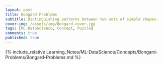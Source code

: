 ```yaml
---
layout: post
title: Bongard Problems
subtitle: Distinguishing patterns between two sets of simple shapes.
cover-img: /assets/img/Bongard_cover.jpg
tags: [ML-DataScience, Concept, Puzzle]
comments: true
published: true
---
```


{% include_relative Learning_Notes/ML-DataScience/Concepts/Bongard-Problems/Bongard-Problems.md %}

